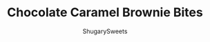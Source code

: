 ---
layout: ../../layouts/MarkdownPostLayout.astro
title: Chocolate Caramel Brownie Bites 
author: ShugarySweets
pubDate: 2019-01-15
description: "Decadent, fudgy Chocolate Caramel Brownie Bites. Chewy chocolate brownies with a creamy caramel candy filling! Topped with a rich chocolate caramel frosting, these brownie bites are the perfect birthday treat!"
image_url: https://www.shugarysweets.com/wp-content/uploads/2016/07/chocolate-caramel-brownie-bites-facebook.jpg
tags: ["Brownies and Bars","American"]
calories: 128
protein: 1
carbohydrates: 17
fats: 7
fiber: 1
ingredients: ["1/2 cup unsalted butter","1 cup dark chocolate morsels","1 cup granulated sugar","3/4 cup all-purpose flour","3 large eggs","1/2 teaspoon kosher salt","2 packages (7.9oz each) DOVE® PROMISES Caramel Milk Chocolates","1/2 cup unsalted butter, softened","2 cups powdered sugar","1/2 cup unsweetened dark chocolate cocoa powder","1/4 cup milk","2 Tablespoons caramel sauce"]
serves: 48
time: "28 minutes"
prepTime: "15 minutes"
instructions: ["Preheat oven to 375°F. Spray mini muffin pan with baking spray. Set aside.","In a large, microwave safe bowl, combine butter and dark chocolate. Microwave for one minute. Stir and heat an additional 30 seconds, stirring until smooth.","Add in sugar, flour, eggs, and salt. Blend just until combined (do not overmix).","Using a 1 Tablespoon cookie scoop, divide brownie batter into muffin tins evenly. Bake for 11-13 minutes. While baking, unwrap DOVE® PROMISES Caramel Milk Chocolates.","When brownies are done cooking, remove from oven and immediately press a chocolate caramel candy into the center. Allow brownies to cool in pan about 15 minutes, then remove and cool completely on a wire rack.","For the frosting, beat the butter, cocoa powder, powdered sugar, milk and caramel sauce together in a mixing bowl until smooth (about 3-5 minutes, scraping down the sides of the bowl as needed). Pipe or spoon onto each cooled brownie bite. ENJOY!"]
nutrition: ["128 calories","17 grams carbohydrates","23 milligrams cholesterol","7 grams fat","1 grams fiber","1 grams protein","4 grams saturated fat","32 milligrams sodium","14 grams sugar","0 grams trans fat","2 grams unsaturated fat"]
---